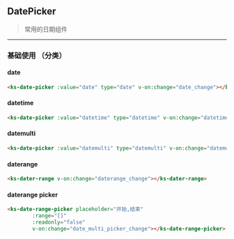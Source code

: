 ## DatePicker 

> 常用的日期组件

---

### 基础使用 （分类）

#### date
<ks-date-picker :value="date" type="date" v-on:change="date_change"></ks-date-picker>
```html
<ks-date-picker :value="date" type="date" v-on:change="date_change"></ks-date-picker>
```


#### datetime
<ks-date-picker :value="datetime" type="datetime" v-on:change="datetime_change"></ks-date-picker> 
```html
<ks-date-picker :value="datetime" type="datetime" v-on:change="datetime_change"></ks-date-picker> 
```


#### datemulti
<ks-date-picker :value="datemulti" type="datemulti" v-on:change="datemulti_change"></ks-date-picker>
```html
<ks-date-picker :value="datemulti" type="datemulti" v-on:change="datemulti_change"></ks-date-picker>
```



#### daterange
<ks-dater-range v-on:change="daterange_change"></ks-dater-range>
```html
<ks-dater-range v-on:change="daterange_change"></ks-dater-range>
```


#### daterange picker
<ks-date-range-picker placeholder="开始,结束" 
        :range="[]"
        :readonly="false"
        v-on:change="date_multi_picker_change"></ks-date-range-picker>
```html
<ks-date-range-picker placeholder="开始,结束" 
        :range="[]"
        :readonly="false"
        v-on:change="date_multi_picker_change"></ks-date-range-picker>
```



<script lang="babel">
    export default {
        data(){
            return {
                datetime:'2016-10-12 03:04:20',
                date:'',
                datemulti:'2016-11-09,2016-11-10,2016-11-11,2016-11-18,2016-11-17,2016-11-16,2016-11-15,2016-11-13,2016-11-14',
                date_base:'2016-10-12 03:04:20',
                date_val:'2016-11-09,2016-11-10,2016-11-11,2016-11-18,2016-11-17,2016-11-16,2016-11-15,2016-11-13,2016-11-14'
            }
        },
        methods:{
            current_change(val){
                this.date_base = val
            },
            datetime_change(val){},
            date_change(val){
                // console.log('parent catch change value',val)
            },
            datemulti_change(val){
                // console.log('筛选 picker',val)
                // this.date3 = val
            },
            daterange_change(){},
            date_multi_picker_change(val){
                // console.log('多选 picker',val)
            }
        },
        ready(){
            this.date1 = '2016-09-21 03:02:24'
        }

    }
</script>
